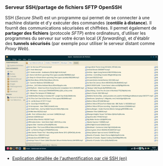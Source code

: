### Serveur SSH/partage de fichiers SFTP OpenSSH

SSH (_Secure Shell_) est un programme qui permet de se connecter à une machine distante et d'y exécuter des commandes (**contôle à distance**). Il fournit des  communications sécurisées et chiffrées. Il permet également de **partager des fichiers** (protocole _SFTP_) entre ordinateurs, d'utiliser les programmes du serveur sur votre écran local (_X forwarding_), et d'établir des **tunnels sécurisés** (par exemple pour utiliser le serveur distant comme _Proxy Web_).

![](images/nodezero-sftp.png)

 * [Explication détaillée de l'authentification par clé SSH (en)](https://we.riseup.net/debian/ssh-key-authentication)
